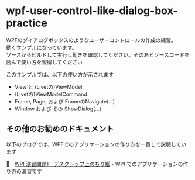 # wpf-user-control-like-dialog-box-practice

WPFのダイアログボックスのようなユーザーコントロールの作成の練習。  
動くサンプルになっています。  
ソースからビルドして実行し動きを確認してください。そのあとソースコードを読んで使い方を習得してください  

このサンプルでは、以下の使い方が示されます  

* View と (Livetの)ViewModel
* (Livetの)ViewModelCommand
* Frame, Page, および FrameのNavigate(...)
* Window および その ShowDialog(...)

## その他のお勧めのドキュメント

以下のブログでは、WPFでのアプリケーションの作り方を一貫して説明しています  

📖　[WPF演習問題1　デスクトップ上のちり紙](https://crieit.net/drafts/614605e2089e2) - WPFでのアプリケーションの作り方の演習です  
